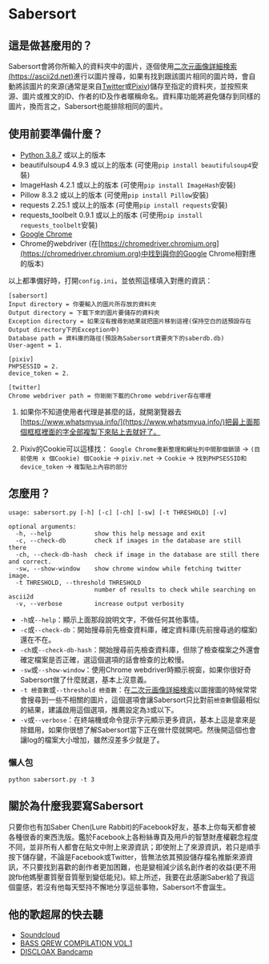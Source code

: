 # Sabersort

## 這是做甚麼用的？

Sabersort會將你所輸入的資料夾中的圖片，逐個使用[二次元画像詳細検索(https://ascii2d.net)](https://ascii2d.net/)進行以圖片搜尋，如果有找到跟該圖片相同的圖片時，會自動將該圖片的來源(通常是來自[Twitter](https://twitter.com)或[Pixiv](https://pixiv.net))儲存至指定的資料夾，並按照來源、圖片或推文的ID、作者的ID及作者暱稱命名。資料庫功能將避免儲存到同樣的圖片，換而言之，Sabersort也能排除相同的圖片。

## 使用前要準備什麼？

- [Python 3.8.7](https://www.python.org/) 或以上的版本
- beautifulsoup4 4.9.3 或以上的版本 (可使用``pip install beautifulsoup4``安裝)
- ImageHash 4.2.1 或以上的版本 (可使用``pip install ImageHash``安裝)
- Pillow 8.3.2 或以上的版本 (可使用``pip install Pillow``安裝)
- requests 2.25.1 或以上的版本 (可使用``pip install requests``安裝)
- requests_toolbelt 0.9.1 或以上的版本 (可使用``pip install requests_toolbelt``安裝)
- [Google Chrome](https://www.google.com/chrome/)
- Chrome的webdriver (在[https://chromedriver.chromium.org](https://chromedriver.chromium.org)中找到與你的Google Chrome相對應的版本)

以上都準備好時，打開``config.ini``，並依照這樣填入對應的資訊：

    [sabersort]
    Input directory = 你要輸入的圖片所存放的資料夾
    Output directory = 下載下來的圖片要儲存的資料夾
    Exception directory = 如果沒有搜尋到結果就把圖片移到這裡(保持空白的話預設存在Output directory下的Exception中)
    Database path = 資料庫的路徑(預設為Sabersort資要夾下的saberdb.db)
    User-agent = 1.
    
    [pixiv]
    PHPSESSID = 2.
    device_token = 2.
    
    [twitter]
    Chrome webdriver path = 你剛剛下載的Chrome webdriver存在哪裡

1. 如果你不知道使用者代理是甚麼的話，就開瀏覽器去[https://www.whatsmyua.info/](https://www.whatsmyua.info/)把最上面那個框框裡面的字全部複製下來貼上去就好了。

2. Pixiv的Cookie可以這樣找： ``Google Chrome重新整理和網址列中間那個鎖頭`` → ``(目前使用 x 個Cookie) 個Cookie`` → ``pixiv.net`` → ``Cookie`` → ``找到PHPSESSID和device_token`` → ``複製貼上內容的部分``

## 怎麼用？

    usage: sabersort.py [-h] [-c] [-ch] [-sw] [-t THRESHOLD] [-v]
    
    optional arguments:
      -h, --help            show this help message and exit
      -c, --check-db        check if images in the database are still there
      -ch, --check-db-hash  check if image in the database are still there and correct.
      -sw, --show-window    show chrome window while fetching twitter image.
      -t THRESHOLD, --threshold THRESHOLD
                            number of results to check while searching on ascii2d
      -v, --verbose         increase output verbosity

 - ``-h``或``--help``：顯示上面那段說明文字，不做任何其他事情。
 - ``-c``或``--check-db``：開始搜尋前先檢查資料庫，確定資料庫(先前搜尋過的檔案)還在不在。
 - ``-ch``或``--check-db-hash``：開始搜尋前先檢查資料庫，但除了檢查檔案之外還會確定檔案是否正確，選這個選項的話會檢查的比較慢。
 - ``-sw``或``--show-window``：使用Chrome webdriver時顯示視窗，如果你很好奇Sabersort做了什麼就選，基本上沒意義。
 - ``-t 檢查數``或``--threshold 檢查數``：在[二次元画像詳細検索](https://ascii2d.net/)以圖搜圖的時候常常會搜尋到一些不相關的圖片，這個選項會讓Sabersort只比對前``檢查數``個最相似的結果，建議啟用這個選項，推薦設定為``3``或以下。
 - ``-v``或``--verbose``：在終端機或命令提示字元顯示更多資訊，基本上這是拿來是除錯用，如果你很想了解Sabersort當下正在做什麼就開吧。然後開這個也會讓log的檔案大小增加，雖然沒差多少就是了。

### 懶人包

``python sabersort.py -t 3``

## 關於為什麼我要寫Sabersort

只要你也有加Saber Chen(Lure Rabbit)的Facebook好友，基本上你每天都會被各種很香的東西洗版。鑑於Facebook上各粉絲專頁及用戶的智慧財產權觀念程度不同，並非所有人都會在貼文中附上來源資訊；即使附上了來源資訊，若只是順手按下儲存鍵，不論是Facebook或Twitter，皆無法依其預設儲存檔名推斷來源資訊，不只要找到喜歡的創作者更加困難，也是變相減少該名創作者的收益(更不用說fb他媽壓畫質壓音質壓到變低能兒)。綜上所述，我要在此感謝Saber給了我這個靈感，若沒有他每天堅持不懈地分享這些事物，Sabersort不會誕生。

## 他的歌超屌的快去聽
 - [Soundcloud](https://soundcloud.com/lurerabbit)
 - [BASS QREW COMPILATION VOL.1](https://www.toneden.io/quotex/post/bass-qrew-compilation-vol-1)
 - [DISCLOAX Bandcamp](https://discloax.bandcamp.com/)
